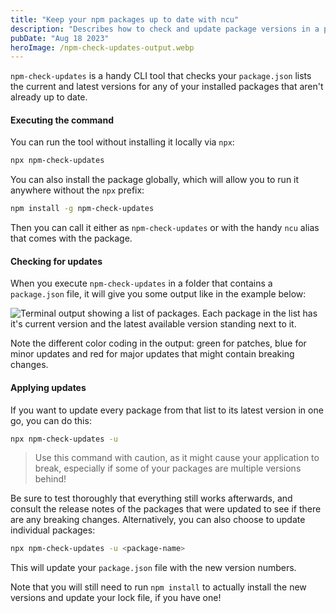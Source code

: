 ```yaml
---
title: "Keep your npm packages up to date with ncu"
description: "Describes how to check and update package versions in a package.json file using a CLI tool called npm-check-updates."
pubDate: "Aug 18 2023"
heroImage: /npm-check-updates-output.webp
---
```


`npm-check-updates` is a handy CLI tool that checks your `package.json` lists the current and latest versions for any of your installed packages that aren't already up to date.

#### Executing the command

You can run the tool without installing it locally via `npx`:

```bash
npx npm-check-updates
```

You can also install the package globally, which will allow you to run it anywhere without the `npx` prefix:

```bash
npm install -g npm-check-updates
```

Then you can call it either as `npm-check-updates` or with the handy `ncu` alias that comes with the package.

#### Checking for updates

When you execute `npm-check-updates` in a folder that contains a `package.json` file, it will give you some output like in the example below:

![Terminal output showing a list of packages. Each package in the list has it's current version and the latest available version standing next to it.](/npm-check-updates-output.webp)</figure>

Note the different color coding in the output: green for patches, blue for minor updates and red for major updates that might contain breaking changes.

#### Applying updates

If you want to update every package from that list to its latest version in one go, you can do this:

```bash
npx npm-check-updates -u
```

> Use this command with caution, as it might cause your application to break, especially if some of your packages are multiple versions behind!

Be sure to test thoroughly that everything still works afterwards, and consult the release notes of the packages that were updated to see if there are any breaking changes. Alternatively, you can also choose to update individual packages:

```bash
npx npm-check-updates -u <package-name>
```

This will update your `package.json` file with the new version numbers.

Note that you will still need to run `npm install` to actually install the new versions and update your lock file, if you have one!
